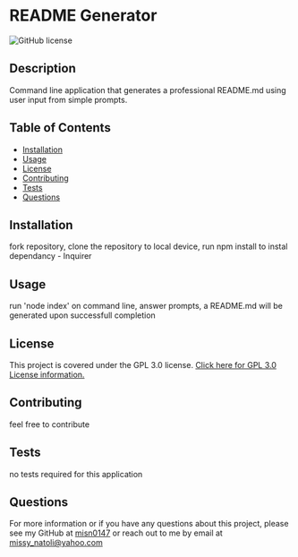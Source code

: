 # README Generator
  ![GitHub license](https://img.shields.io/badge/License-GPL%203.0-yellow.svg)
  
## Description
Command line application that generates a professional README.md using user input from simple prompts.


## Table of Contents
* [Installation](#Installation)
* [Usage](#Usage)
* [License](#License)
* [Contributing](#Contributing)
* [Tests](#Tests)
* [Questions](#Questions)

## Installation
fork repository, clone the repository to local device, run npm install to instal dependancy - Inquirer

## Usage
run 'node index' on command line, answer prompts, a README.md will be generated upon successfull completion

## License
This project is covered under the GPL 3.0 license.
[Click here for GPL 3.0 License information.](https://www.gnu.org/licenses/gpl-3.0.en.html)

## Contributing
feel free to contribute

## Tests
no tests required for this application

## Questions
For more information or if you have any questions about this project, please see my GitHub at [misn0147](https://github.com/misn0147) or reach out to me by email at missy_natoli@yahoo.com

